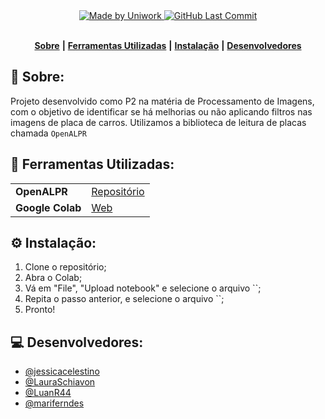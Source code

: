 <div align="center">
   <a href="https://github.com/UnisagradoWorks">
      <img alt="Made by Uniwork" src="https://img.shields.io/badge/made%20by-Uniwork-yellow">
   </a>
   <a href="https://github.com/UnisagradoWorks/Leitor-Placas/commits/main">
      <img alt="GitHub Last Commit" src="https://img.shields.io/github/last-commit/UnisagradoWorks/Leitor-Placas">
   </a>
</div>
</br>
<div align="center">

[**Sobre**](#-sobre) **|**
[**Ferramentas Utilizadas**](#-ferramentas-utilizadas) **|**
[**Instalação**](#%EF%B8%8F-instala%C3%A7%C3%A3o) **|**
[**Desenvolvedores**](#-desenvolvedores)

</div>

## 📝 Sobre:

Projeto desenvolvido como P2 na matéria de Processamento de Imagens, com o objetivo de identificar se há melhorias ou não aplicando filtros nas imagens de placa de carros. Utilizamos a biblioteca de leitura de placas chamada `OpenALPR`

## 💾 Ferramentas Utilizadas:
<table>
  <tbody>
    <tr>
      <td style="font-weight: bold">OpenALPR</td>
      <td>
        <a href="https://github.com/openalpr/openalpr" target="_blank">Repositório</a>
      </td>
    </tr>
    <tr>
      <td style="font-weight: bold">Google Colab</td>
      <td>
        <a href="https://colab.google/" target="_blank">Web</a>
      </td>
    </tr>
  </tbody>
</table>

## ⚙️ Instalação:

1. Clone o repositório;
2. Abra o Colab;
3. Vá em "File", "Upload notebook" e selecione o arquivo ``;
4. Repita o passo anterior, e selecione o arquivo ``;
5. Pronto!


## 💻 Desenvolvedores:

- [@jessicacelestino](https://github.com/jessicacelestino)
- [@LauraSchiavon](https://github.com/LauraSchiavon)
- [@LuanR44](https://github.com/LuanR44)
- [@mariferndes](https://github.com/mariferndes)
